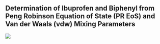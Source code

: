 ## Determination of Ibuprofen and Biphenyl from Peng Robinson Equation of State (PR EoS) and  Van der Waals (vdw) Mixing Parameters  


<img src="https://render.githubusercontent.com/render/math?math=\displaystyle \sum_{\substack{0 \leq j \leq 1\\0 \leq i \leq 1}} {a}_{\left( i, \  j\right)} {y}_{i} {y}_{j}">
